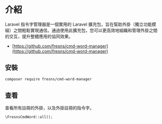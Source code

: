 # 介紹

Laravel 指令字管理器是一個實用的 Laravel 擴充包，旨在幫助外掛（獨立功能模組）之間輕鬆實現通信。通過使用此擴充包，您可以更高效地組織和管理外掛之間的交互，提升整體應用的協同效果。

- [https://github.com/fresns/cmd-word-manager](https://github.com/fresns/cmd-word-manager)

## 安裝

```sh
composer require fresns/cmd-word-manager
```

## 查看

查看所有註冊的外掛，以及外掛註冊的指令字。

```php
\FresnsCmdWord::all();
```
